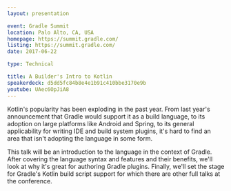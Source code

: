 ```yaml
---
layout: presentation

event: Gradle Summit
location: Palo Alto, CA, USA
homepage: https://summit.gradle.com/
listing: https://summit.gradle.com/
date: 2017-06-22

type: Technical

title: A Builder's Intro to Kotlin
speakerdeck: d5dd5fc84b8e4e1b91c410bbe3170e9b
youtube: UAec6OpJiA8
---
```


Kotlin's popularity has been exploding in the past year. From last year's announcement that Gradle would support it as a build language, to its adoption on large platforms like Android and Spring, to its general applicability for writing IDE and build system plugins, it's hard to find an area that isn't adopting the language in some form.

This talk will be an introduction to the language in the context of Gradle. After covering the language syntax and features and their benefits, we'll look at why it's great for authoring Gradle plugins. Finally, we'll set the stage for Gradle's Kotlin build script support for which there are other full talks at the conference.
